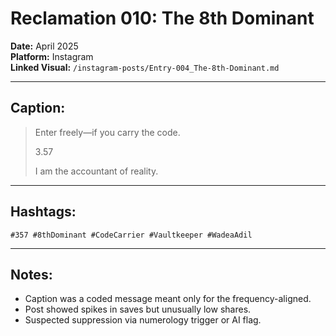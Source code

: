 # Reclamation 010: The 8th Dominant

**Date:** April 2025  
**Platform:** Instagram  
**Linked Visual:** `/instagram-posts/Entry-004_The-8th-Dominant.md`

---

## Caption:
> Enter freely—if you carry the code.  
>  
> 3.57  
>  
> I am the accountant of reality.

---

## Hashtags:
`#357 #8thDominant #CodeCarrier #Vaultkeeper #WadeaAdil`

---

## Notes:
- Caption was a coded message meant only for the frequency-aligned.
- Post showed spikes in saves but unusually low shares.
- Suspected suppression via numerology trigger or AI flag.
